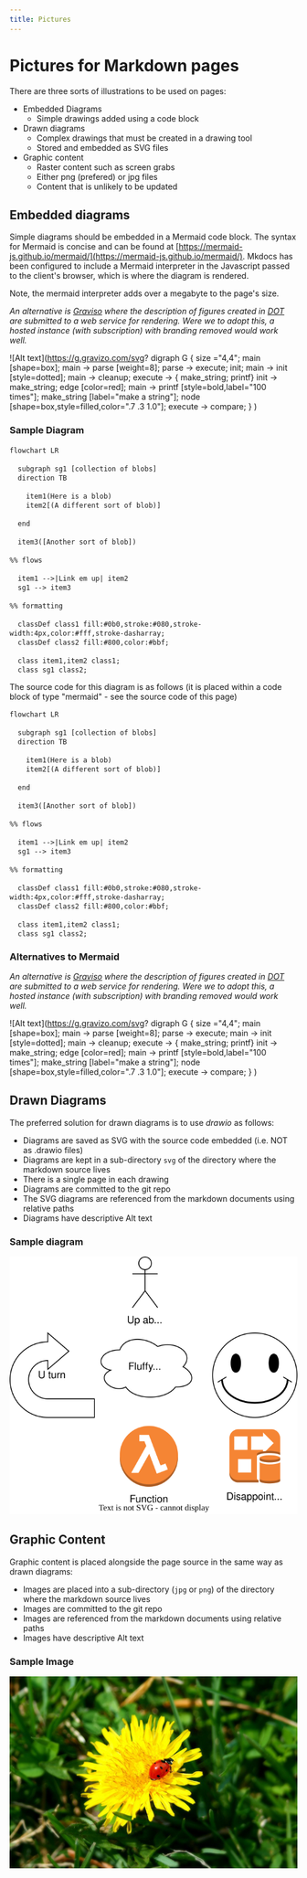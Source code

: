 ```yaml
---
title: Pictures
---
```


# Pictures for Markdown pages

There are three sorts of illustrations to be used on pages:

- Embedded Diagrams
    - Simple drawings added using a code block
- Drawn diagrams
    - Complex drawings that must be created in a drawing tool
    - Stored and embedded as SVG files
- Graphic content
    - Raster content such as screen grabs
    - Either png (prefered) or jpg files
    - Content that is unlikely to be updated

## Embedded diagrams

Simple diagrams should be embedded in a Mermaid code block. The syntax for Mermaid is concise and can be found at [https://mermaid-js.github.io/mermaid/](https://mermaid-js.github.io/mermaid/). Mkdocs has been configured to include a Mermaid interpreter in the Javascript passed to the client's browser, which is where the diagram is rendered.

Note, the mermaid interpreter adds over a megabyte to the page's size.

_An alternative is [Graviso](https://www.gravizo.com/) where the description of figures created in [DOT](https://en.wikipedia.org/wiki/DOT_(graph_description_language)) are submitted to a web service for rendering. Were we to adopt this, a hosted instance (with subscription) with branding removed would work well._ 

![Alt text](https://g.gravizo.com/svg?
  digraph G {
    size ="4,4";
    main [shape=box];
    main -> parse [weight=8];
    parse -> execute;
    init;
    main -> init [style=dotted];
    main -> cleanup;
    execute -> { make_string; printf}
    init -> make_string;
    edge [color=red];
    main -> printf [style=bold,label="100 times"];
    make_string [label="make a string"];
    node [shape=box,style=filled,color=".7 .3 1.0"];
    execute -> compare;
  }
)

### Sample Diagram

```mermaid
flowchart LR

  subgraph sg1 [collection of blobs]
  direction TB

    item1(Here is a blob)
    item2[(A different sort of blob)]

  end

  item3([Another sort of blob])

%% flows

  item1 -->|Link em up| item2
  sg1 --> item3

%% formatting

  classDef class1 fill:#0b0,stroke:#080,stroke-width:4px,color:#fff,stroke-dasharray;
  classDef class2 fill:#800,color:#bbf;
  
  class item1,item2 class1;
  class sg1 class2;

```

The source code for this diagram is as follows (it is placed within a code block of type "mermaid" - see the source code of this page)

```
flowchart LR

  subgraph sg1 [collection of blobs]
  direction TB

    item1(Here is a blob)
    item2[(A different sort of blob)]

  end

  item3([Another sort of blob])

%% flows

  item1 -->|Link em up| item2
  sg1 --> item3

%% formatting

  classDef class1 fill:#0b0,stroke:#080,stroke-width:4px,color:#fff,stroke-dasharray;
  classDef class2 fill:#800,color:#bbf;
  
  class item1,item2 class1;
  class sg1 class2;
```


### Alternatives to Mermaid

_An alternative is [Graviso](https://www.gravizo.com/) where the description of figures created in [DOT](https://en.wikipedia.org/wiki/DOT_(graph_description_language)) are submitted to a web service for rendering. Were we to adopt this, a hosted instance (with subscription) with branding removed would work well._ 

![Alt text](https://g.gravizo.com/svg?
  digraph G {
    size ="4,4";
    main [shape=box];
    main -> parse [weight=8];
    parse -> execute;
    main -> init [style=dotted];
    main -> cleanup;
    execute -> { make_string; printf}
    init -> make_string;
    edge [color=red];
    main -> printf [style=bold,label="100 times"];
    make_string [label="make a string"];
    node [shape=box,style=filled,color=".7 .3 1.0"];
    execute -> compare;
  }
)

## Drawn Diagrams

The preferred solution for drawn diagrams is to use _drawio_ as follows:

- Diagrams are saved as SVG with the source code embedded (i.e. NOT as .drawio files)
- Diagrams are kept in a sub-directory `svg` of the directory where the markdown source lives
- There is a single page in each drawing
- Diagrams are committed to the git repo
- The SVG diagrams are referenced from the markdown documents using relative paths
- Diagrams have descriptive Alt text

### Sample diagram

![Alt: Sample diagram with a variety of objects](svg/Embed_this.svg)

## Graphic Content

Graphic content is placed alongside the page source in the same way as drawn diagrams:

- Images are placed into a sub-directory (`jpg` or `png`) of the directory where the markdown source lives
- Images are committed to the git repo
- Images are referenced from the markdown documents using relative paths
- Images have descriptive Alt text



### Sample Image

![Alt: Ladybird on Dandelion](png/ladybug.png)